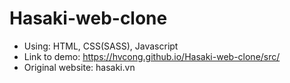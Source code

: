 # Hasaki-web-clone
- Using: HTML, CSS(SASS), Javascript
- Link to demo: https://hvcong.github.io/Hasaki-web-clone/src/
- Original website: hasaki.vn
